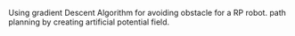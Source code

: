Using gradient Descent Algorithm for avoiding obstacle for a RP robot.
path planning by creating artificial potential field.
